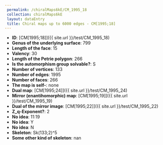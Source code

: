 ```yaml
--- 
 permalink: /chiralMaps6kE/CM_1995_18 
 collection: chiralMaps6kE
 layout: dataEntry
 title: Chiral maps up to 6000 edges - CM[1995;18]
---
```


- **ID**: [CM[1995;18]]({{ site.url }}/test/CM_1995_18)
- **Genus of the underlying surface**: 799
- **Length of the face**: 15
- **Valency**: 30
- **Length of the Petrie polygon**: 266
- **Is the automorphism group solvable?**: S
- **Number of vertices**: 133
- **Number of edges**: 1995
- **Number of faces**: 266
- **The map is self-**: none
- **Dual map**: [CM[1995;24]]({{ site.url }}/test/CM_1995_24)
- **Mirror (enantihomorphic) map**: [CM[1995;19]]({{ site.url }}/test/CM_1995_19)
- **Dual of the mirror image**: [CM[1995;22]]({{ site.url }}/test/CM_1995_22)
- **Z_q-Exponent?**: 2
- **No idea**:  11:19
- **No idea**: Y
- **No idea**: N
- **Skeleton**: Sk(133;2)^5
- **Some other kind of skeleton**: nan
